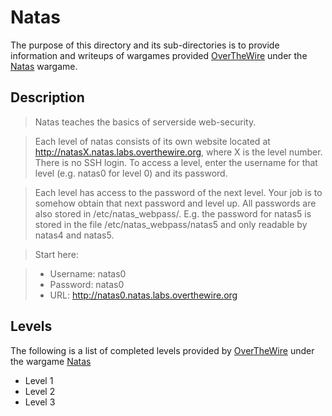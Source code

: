 # Natas

The purpose of this directory and its sub-directories is to provide information and writeups of wargames provided [OverTheWire](http://overthewire.org/wargames/) under the [Natas](http://overthewire.org/wargames/natas/) wargame.

## Description
> Natas teaches the basics of serverside web-security.

> Each level of natas consists of its own website located at http://natasX.natas.labs.overthewire.org, where X is the level number. There is no SSH login. To access a level, enter the username for that level (e.g. natas0 for level 0) and its password.

> Each level has access to the password of the next level. Your job is to somehow obtain that next password and level up. All passwords are also stored in /etc/natas_webpass/. E.g. the password for natas5 is stored in the file /etc/natas_webpass/natas5 and only readable by natas4 and natas5.

>Start here:

> - Username: natas0
> - Password: natas0
> - URL: http://natas0.natas.labs.overthewire.org

## Levels
The following is a list of completed levels provided by [OverTheWire](http://overthewire.org/wargames/) under the wargame [Natas](http://overthewire.org/wargames/natas/) 
- Level 1
- Level 2
- Level 3
